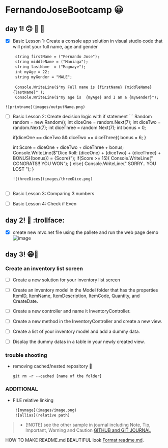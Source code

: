# FernandoJoseBootcamp :grinning:

   ## **day 1!** :upside_down_face: :poop: :banana:

   - [X] Basic Lesson 1: Create a console app solution in visual studio code that will print your full name, age and gender
       ```
        string firstName = ("Fernando Jose");
        string middleName = ("Maniaga");
        string lastName  = ("Magnaye");
        int myAge = 22;
        string myGender = "MALE";

        Console.WriteLine($"my Full name is {firstName} {middleName} {lastName}" );  
        Console.WriteLine($"my age is  {myAge} and I am a {myGender}");
       ```
    ![printname](images/outputName.png)


   - [ ] Basic Lesson 2: Create decision logic with if statement
    ```
     Random random = new Random();
     int diceOne = random.Next(7);
     int diceTwo = random.Next(7);
     int diceThree = random.Next(7);
     int bonus = 0;

     if(diceOne == diceTwo && diceTwo == diceThree){
      bonus = 6;
     }

     int  Score = diceOne + diceTwo + diceThree + bonus;
     Console.WriteLine($"Dice Roll: {diceOne} + {diceTwo} + {diceThree} + BONUS({bonus}) = {Score}");
       if(Score >= 15){
       Console.WriteLine(" CONGRATS!! YOU WON");
                      } else{
                        Console.WriteLine(" SORRY.. YOU LOST ");
                      }
      ```
      ![threeDices](images/threeDice.png)


   - [ ] Basic Lesson 3: Comparing 3 numbers

   - [ ] Basic Lesson 4: Check if Even


   ## **day 2!** :baby: :trollface:
   - [x] create new mvc.net file using the pallete and run the web page demo
 ![image](https://github.com/Fernaniii/FernandoJoseBootcamp/assets/145454557/d939cce0-21ac-45d1-b15b-278102ee9ad1)

   ## **day 3!** :smile::knife:
   ### Create an inventory list screen
            
  - [ ] Create a new solution for your inventory list screen

  - [ ] Create an inventory model in the Model folder that has the properties ItemID, ItemName, ItemDescription, ItemCode, Quantity, and CreateDate.

  - [ ] Create a new controller and name it InventoryController.

  - [ ] Create a new method in the InventoryController and create a new view.

  - [ ] Create a list of your inventory model and add a dummy data.

  - [ ] Display the dummy datas in a table in your newly created view. 



   ### trouble shooting
   - removing cached/nested repository :poop:
       ```
       git rm -r --cached [name of the folder]
       ```
   ### ADDITIONAL
   - FILE relative linking 
      ```
       ![mymage](images/image.png)
       ![allias](relative path)
      ```                                   
      
 > - [!NOTE]
 >see the other sample in journal including Note, Tip, Important, Warning and Caution
 >[GITHUB and GIT JOURNAL](journal.md)


   HOW TO MAKE README.md BEAUTIFUL look [Format readme.md](https://docs.github.com/en/get-started/writing-on-github/getting-started-with-writing-and-formatting-on-github/basic-writing-and-formatting-syntax).


